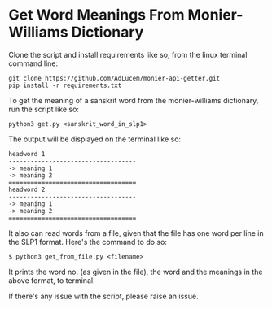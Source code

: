 # Get Word Meanings From Monier-Williams Dictionary

Clone the script and install requirements like so, from the linux terminal command line: 

```
git clone https://github.com/AdLucem/monier-api-getter.git 
pip install -r requirements.txt
```

To get the meaning of a sanskrit word from the monier-williams dictionary, run the script like so:

```
python3 get.py <sanskrit_word_in_slp1>
```

The output will be displayed on the terminal like so:

```
headword 1
-----------------------------------
-> meaning 1
-> meaning 2
===================================
headword 2
-----------------------------------
-> meaning 1
-> meaning 2
===================================
```

It also can read words from a file, given that the file has one word per line in the SLP1 format. Here's the command to do so:

```
$ python3 get_from_file.py <filename>
```

It prints the word no. (as given in the file), the word and the meanings in the above format, to terminal.

If there's any issue with the script, please raise an issue.

